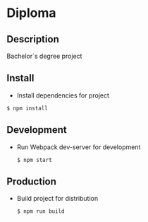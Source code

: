 # Diploma

## Description
Bachelor`s degree project

## Install
- Install dependencies for project

```
$ npm install
```

## Development
- Run Webpack dev-server for development

  ```
  $ npm start
  ```

## Production
- Build project for distribution

  ```
  $ npm run build
  ```
